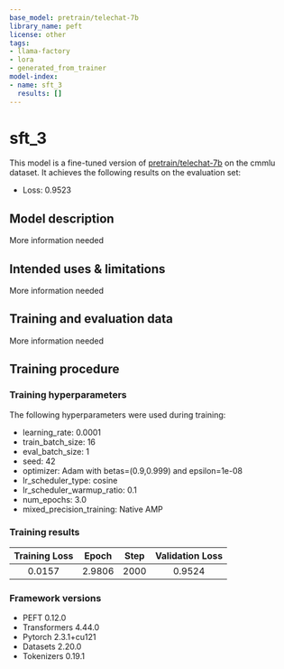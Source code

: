 ```yaml
---
base_model: pretrain/telechat-7b
library_name: peft
license: other
tags:
- llama-factory
- lora
- generated_from_trainer
model-index:
- name: sft_3
  results: []
---
```


<!-- This model card has been generated automatically according to the information the Trainer had access to. You
should probably proofread and complete it, then remove this comment. -->

# sft_3

This model is a fine-tuned version of [pretrain/telechat-7b](https://huggingface.co/pretrain/telechat-7b) on the cmmlu dataset.
It achieves the following results on the evaluation set:
- Loss: 0.9523

## Model description

More information needed

## Intended uses & limitations

More information needed

## Training and evaluation data

More information needed

## Training procedure

### Training hyperparameters

The following hyperparameters were used during training:
- learning_rate: 0.0001
- train_batch_size: 16
- eval_batch_size: 1
- seed: 42
- optimizer: Adam with betas=(0.9,0.999) and epsilon=1e-08
- lr_scheduler_type: cosine
- lr_scheduler_warmup_ratio: 0.1
- num_epochs: 3.0
- mixed_precision_training: Native AMP

### Training results

| Training Loss | Epoch  | Step | Validation Loss |
|:-------------:|:------:|:----:|:---------------:|
| 0.0157        | 2.9806 | 2000 | 0.9524          |


### Framework versions

- PEFT 0.12.0
- Transformers 4.44.0
- Pytorch 2.3.1+cu121
- Datasets 2.20.0
- Tokenizers 0.19.1